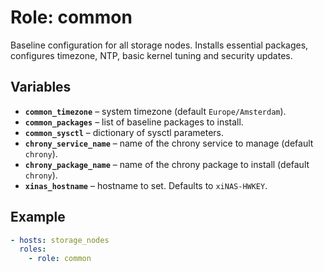 # Role: common

Baseline configuration for all storage nodes. Installs essential packages, configures timezone, NTP, basic kernel tuning and security updates.

## Variables
* **`common_timezone`** – system timezone (default `Europe/Amsterdam`).
* **`common_packages`** – list of baseline packages to install.
* **`common_sysctl`** – dictionary of sysctl parameters.
* **`chrony_service_name`** – name of the chrony service to manage (default `chrony`).
* **`chrony_package_name`** – name of the chrony package to install (default `chrony`).
* **`xinas_hostname`** – hostname to set. Defaults to `xiNAS-HWKEY`.

## Example
```yaml
- hosts: storage_nodes
  roles:
    - role: common
```
